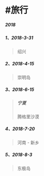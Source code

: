 # \#旅行

##### 2018

##### 1、2018-3-31

> 绍兴

##### 2、2018-4-15

> 崇明岛

##### 3、2018-6-15

> ##### 宁夏
>
> 腾格里沙漠

##### 4、2018-7-20

> 河南 - 新乡

##### 5、2018-8-3

> 东极岛



